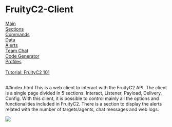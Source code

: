# FruityC2-Client
[Main](https://github.com/xtr4nge/FruityC2-Client/wiki/Main)
<br>
[Sections](https://github.com/xtr4nge/FruityC2-Client/wiki/Sections)
<br>
[Commands](https://github.com/xtr4nge/FruityC2-Client/wiki/Commands)
<br>
[Data](https://github.com/xtr4nge/FruityC2-Client/wiki/Data)
<br>
[Alerts](https://github.com/xtr4nge/FruityC2-Client/wiki/Alerts)
<br>
[Team Chat](https://github.com/xtr4nge/FruityC2-Client/wiki/Team-Chat)
<br>
[Code Generator](https://github.com/xtr4nge/FruityC2-Client/wiki/Code-Generator)
<br>
[Profiles](https://github.com/xtr4nge/FruityC2-Client/wiki/Profiles)
<br><br>
[Tutorial: FruityC2 101](https://github.com/xtr4nge/FruityC2-Client/wiki/FruityC2-101)
<br><br>

##index.html
This is a web client to interact with the FruityC2 API. The client is a single page divided in 5 sections: Interact, Listener, Payload, Delivery, Config. With this client, it is possible to control mainly all the options and functionalities included in FruityC2. There is a section to display the alerts related with the number of targets/agents, chat messages and web logs.
<br>

<img src="http://i.imgur.com/eSYUw8X.png" w-idth="760">
<br><br>
